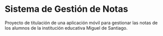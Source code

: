 # Sistema de Gestión de Notas

Proyecto de titulación de una aplicación móvil para gestionar las notas de los alumnos de la institución educativa Miguel de Santiago.


